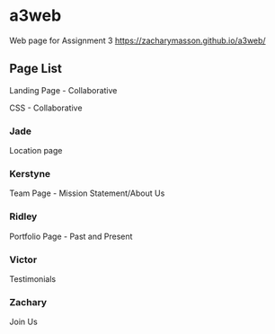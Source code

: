 # a3web
Web page for Assignment 3
https://zacharymasson.github.io/a3web/

## Page List
Landing Page - Collaborative

CSS - Collaborative

### Jade
Location page

### Kerstyne
Team Page - Mission Statement/About Us

### Ridley
Portfolio Page - Past and Present

### Victor
Testimonials

### Zachary
Join Us